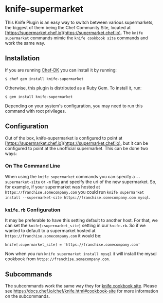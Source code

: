 # knife-supermarket

This Knife Plugin is an easy way to switch between various supermarkets, the
biggest of them being the Chef Community Site, located at
[https://supermarket.chef.io](https://supermarket.chef.io). The `knife
supermarket` commands mimic the `knife cookbook site` commands and work the
same way.

## Installation

If you are running [Chef-DK](https://downloads.chef.io/chef-dk/) you can
install it by running:

    $ chef gem install knife-supermarket

Otherwise, this plugin is distributed as a Ruby Gem. To install it, run:

    $ gem install knife-supermarket

Depending on your system's configuration, you may need to run this command with root privileges.

## Configuration

Out of the box, knife-supermarket is configured to point at [https://supermarket.chef.io](https://supermarket.chef.io), but it can be
configured to point at the unofficial supermarket. This can be done two ways:

### On The Command Line

When using the `knife supermarket` commands you can specify a `--supermarket-site` or `-m` flag and specify the uri of the new supermarket. So, for example, if your supermarket was hosted at `https://franchise.somecompany.com` you could run `knife supermarket install --supermarket-site https://franchise.somecompany.com mysql`.

### `knife.rb` Configuration

It may be preferable to have this setting default to another host. For that, we can set the `knife[:supermarket_site]` setting in our `knife.rb`. So if we
wanted to default to a supermarket hosted at
`https://franchise.somecompany.com` it would be:

    knife[:supermarket_site] = 'https://franchise.somecompany.com'

Now when you run `knife supermarket install mysql` it will install the mysql cookbook from `https://franchise.somecompany.com`.

## Subcommands
The subcommands work the same way they for [knife cookbook site](https://docs.chef.io/chef/knife.html#cookbook-site). Please see
<https://docs.chef.io/chef/knife.html#cookbook-site> for more information on the subcommands.
